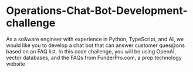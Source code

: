 # Operations-Chat-Bot-Development-challenge
As a so&amp;ware engineer with experience in Python, TypeScript, and AI, we would like you to  develop a chat bot that can answer customer ques@ons based on an FAQ list. In this code  challenge, you will be using OpenAI, vector databases, and the FAQs from FunderPro.com, a  prop technology website
